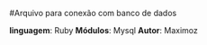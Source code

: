 #Arquivo para conexão com banco de dados

**linguagem**: Ruby
**Módulos**: Mysql
**Autor**: Maximoz
